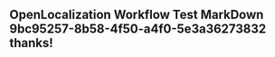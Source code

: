 <properties
ms.topic="hero-topic"
ms.test1="hero-topic"
ms.test2="test"/>

## OpenLocalization Workflow Test MarkDown 9bc95257-8b58-4f50-a4f0-5e3a36273832 thanks!
